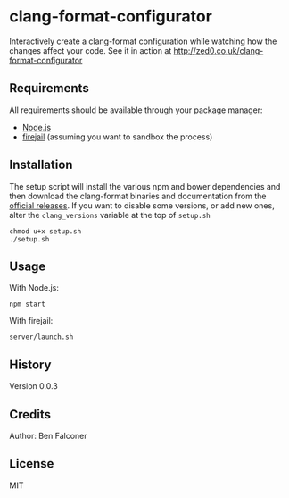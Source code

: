 # clang-format-configurator
Interactively create a clang-format configuration while watching how the changes affect your code.
See it in action at http://zed0.co.uk/clang-format-configurator

## Requirements
All requirements should be available through your package manager:
* [Node.js](https://nodejs.org/en)
* [firejail](https://github.com/netblue30/firejail) (assuming you want to sandbox the process)

## Installation
The setup script will install the various npm and bower dependencies and then download the clang-format binaries and documentation from the [official releases](http://llvm.org/releases/download.html).
If you want to disable some versions, or add new ones, alter the `clang_versions` variable at the top of `setup.sh`
```
chmod u+x setup.sh
./setup.sh
```

## Usage
With Node.js:
```
npm start
```

With firejail:
```
server/launch.sh
```

## History
Version 0.0.3

## Credits
Author: Ben Falconer

## License
MIT
